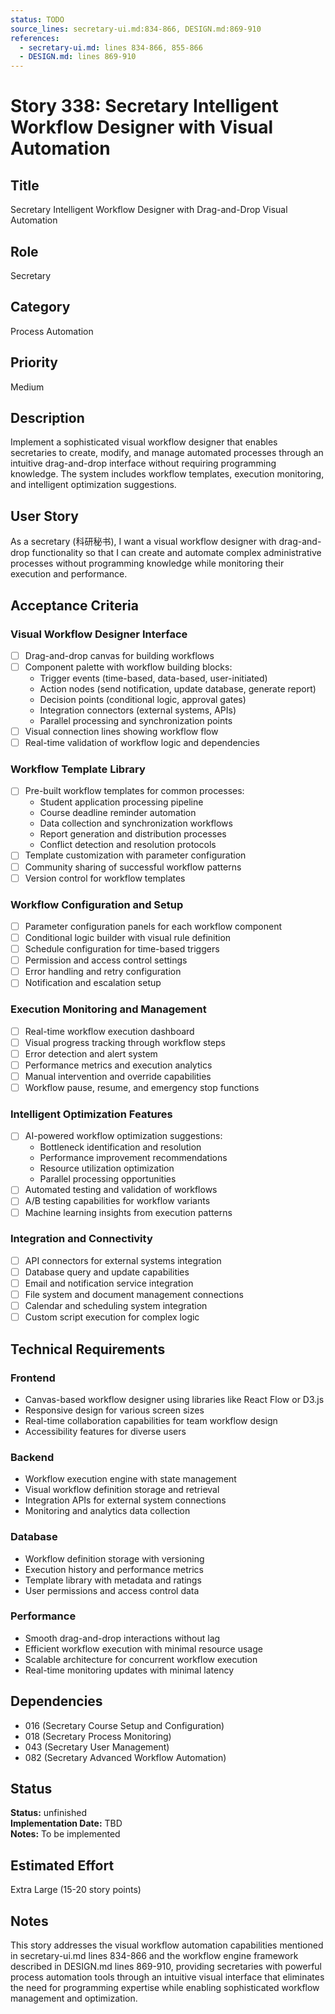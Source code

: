```yaml
---
status: TODO
source_lines: secretary-ui.md:834-866, DESIGN.md:869-910
references:
  - secretary-ui.md: lines 834-866, 855-866
  - DESIGN.md: lines 869-910
---
```


# Story 338: Secretary Intelligent Workflow Designer with Visual Automation

## Title
Secretary Intelligent Workflow Designer with Drag-and-Drop Visual Automation

## Role
Secretary

## Category
Process Automation

## Priority
Medium

## Description
Implement a sophisticated visual workflow designer that enables secretaries to create, modify, and manage automated processes through an intuitive drag-and-drop interface without requiring programming knowledge. The system includes workflow templates, execution monitoring, and intelligent optimization suggestions.

## User Story
As a secretary (科研秘书), I want a visual workflow designer with drag-and-drop functionality so that I can create and automate complex administrative processes without programming knowledge while monitoring their execution and performance.

## Acceptance Criteria

### Visual Workflow Designer Interface
- [ ] Drag-and-drop canvas for building workflows
- [ ] Component palette with workflow building blocks:
  - Trigger events (time-based, data-based, user-initiated)
  - Action nodes (send notification, update database, generate report)
  - Decision points (conditional logic, approval gates)
  - Integration connectors (external systems, APIs)
  - Parallel processing and synchronization points
- [ ] Visual connection lines showing workflow flow
- [ ] Real-time validation of workflow logic and dependencies

### Workflow Template Library
- [ ] Pre-built workflow templates for common processes:
  - Student application processing pipeline
  - Course deadline reminder automation
  - Data collection and synchronization workflows
  - Report generation and distribution processes
  - Conflict detection and resolution protocols
- [ ] Template customization with parameter configuration
- [ ] Community sharing of successful workflow patterns
- [ ] Version control for workflow templates

### Workflow Configuration and Setup
- [ ] Parameter configuration panels for each workflow component
- [ ] Conditional logic builder with visual rule definition
- [ ] Schedule configuration for time-based triggers
- [ ] Permission and access control settings
- [ ] Error handling and retry configuration
- [ ] Notification and escalation setup

### Execution Monitoring and Management
- [ ] Real-time workflow execution dashboard
- [ ] Visual progress tracking through workflow steps
- [ ] Error detection and alert system
- [ ] Performance metrics and execution analytics
- [ ] Manual intervention and override capabilities
- [ ] Workflow pause, resume, and emergency stop functions

### Intelligent Optimization Features
- [ ] AI-powered workflow optimization suggestions:
  - Bottleneck identification and resolution
  - Performance improvement recommendations
  - Resource utilization optimization
  - Parallel processing opportunities
- [ ] Automated testing and validation of workflows
- [ ] A/B testing capabilities for workflow variants
- [ ] Machine learning insights from execution patterns

### Integration and Connectivity
- [ ] API connectors for external systems integration
- [ ] Database query and update capabilities
- [ ] Email and notification service integration
- [ ] File system and document management connections
- [ ] Calendar and scheduling system integration
- [ ] Custom script execution for complex logic

## Technical Requirements

### Frontend
- Canvas-based workflow designer using libraries like React Flow or D3.js
- Responsive design for various screen sizes
- Real-time collaboration capabilities for team workflow design
- Accessibility features for diverse users

### Backend
- Workflow execution engine with state management
- Visual workflow definition storage and retrieval
- Integration APIs for external system connections
- Monitoring and analytics data collection

### Database
- Workflow definition storage with versioning
- Execution history and performance metrics
- Template library with metadata and ratings
- User permissions and access control data

### Performance
- Smooth drag-and-drop interactions without lag
- Efficient workflow execution with minimal resource usage
- Scalable architecture for concurrent workflow execution
- Real-time monitoring updates with minimal latency

## Dependencies
- 016 (Secretary Course Setup and Configuration)
- 018 (Secretary Process Monitoring)
- 043 (Secretary User Management)
- 082 (Secretary Advanced Workflow Automation)


## Status
**Status:** unfinished  
**Implementation Date:** TBD  
**Notes:** To be implemented
## Estimated Effort
Extra Large (15-20 story points)

## Notes
This story addresses the visual workflow automation capabilities mentioned in secretary-ui.md lines 834-866 and the workflow engine framework described in DESIGN.md lines 869-910, providing secretaries with powerful process automation tools through an intuitive visual interface that eliminates the need for programming expertise while enabling sophisticated workflow management and optimization.